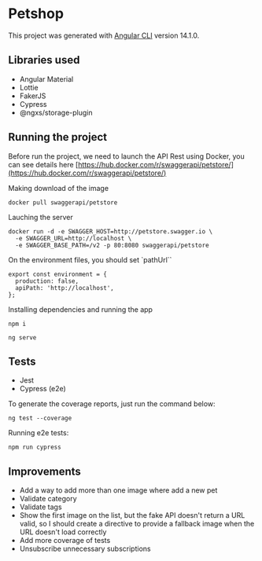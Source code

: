 # Petshop

This project was generated with [Angular CLI](https://github.com/angular/angular-cli) version 14.1.0.

## Libraries used

- Angular Material
- Lottie
- FakerJS
- Cypress
- @ngxs/storage-plugin

## Running the project

Before run the project, we need to launch the API Rest using Docker, you can see details here [https://hub.docker.com/r/swaggerapi/petstore/](https://hub.docker.com/r/swaggerapi/petstore/)

Making download of the image

```
docker pull swaggerapi/petstore
```

Lauching the server

```
docker run -d -e SWAGGER_HOST=http://petstore.swagger.io \
  -e SWAGGER_URL=http://localhost \
  -e SWAGGER_BASE_PATH=/v2 -p 80:8080 swaggerapi/petstore
```

On the environment files, you should set `pathUrl``

```
export const environment = {
  production: false,
  apiPath: 'http://localhost',
};
```

Installing dependencies and running the app

```
npm i
```

```
ng serve
```

## Tests

- Jest
- Cypress (e2e)

To generate the coverage reports, just run the command below:

```
ng test --coverage
```

Running e2e tests:

```
npm run cypress
```

## Improvements

- Add a way to add more than one image where add a new pet
- Validate category
- Validate tags
- Show the first image on the list, but the fake API doesn't return a URL valid, so I should create a directive to provide a fallback image when the URL doesn't load correctly
- Add more coverage of tests
- Unsubscribe unnecessary subscriptions
